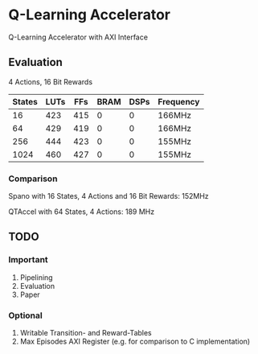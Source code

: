 # Q-Learning Accelerator

Q-Learning Accelerator with AXI Interface


## Evaluation

4 Actions, 16 Bit Rewards

| States | LUTs | FFs | BRAM | DSPs | Frequency |
| ------ | ------ | ------ | ------ | ------ | ------ |
| 16 | 423 | 415 | 0 | 0 | 166MHz |
| 64 | 429 | 419 | 0 | 0 | 166MHz |
| 256 | 444 | 423 | 0 | 0 | 155MHz |
| 1024 | 460 | 427 | 0 | 0 | 155MHz |

### Comparison

Spano with 16 States, 4 Actions and 16 Bit Rewards: 152MHz

QTAccel with 64 States, 4 Actions: 189 MHz 

## TODO

### Important


1. Pipelining
2. Evaluation
3. Paper

### Optional

1. Writable Transition- and Reward-Tables
2. Max Episodes AXI Register (e.g. for comparison to C implementation)
